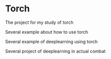 # Torch
The project for my study of torch

Several example about how to use torch

Several example of deeplearning using torch

Several project of deeplearning in actual combat
